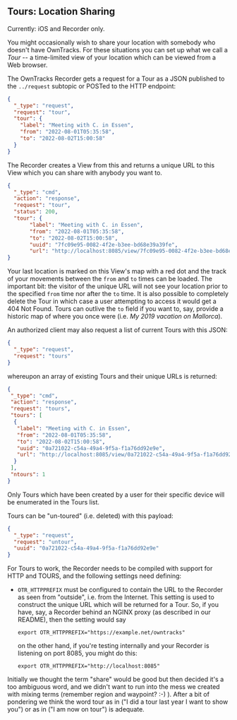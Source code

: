 ## Tours: Location Sharing

Currently: iOS and Recorder only.

You might occasionally wish to share your location with somebody who doesn't have OwnTracks. For these situations you can set up what we call a _Tour_ -- a time-limited view of your location which can be viewed from a Web browser.

The OwnTracks Recorder gets a request for a Tour as a JSON published to the `../request` subtopic or POSTed to the HTTP endpoint:

```json
{
  "_type": "request",
  "request": "tour",
  "tour": {
    "label": "Meeting with C. in Essen",
    "from": "2022-08-01T05:35:58",
    "to": "2022-08-02T15:00:58"
  }
}
```

The Recorder creates a View from this and returns a unique URL to this View which you can share with anybody you want to.

```json
{
  "_type": "cmd",
  "action": "response",
  "request": "tour",
  "status": 200,
  "tour": {
       "label": "Meeting with C. in Essen",
       "from": "2022-08-01T05:35:58",
       "to": "2022-08-02T15:00:58",
       "uuid": "7fc09e95-0082-4f2e-b3ee-bd68e39a39fe",
       "url": "http://localhost:8085/view/7fc09e95-0082-4f2e-b3ee-bd68e39a39fe"
}
```


Your last location is marked on this View's map with a red dot and the track of your movements between the `from` and `to` times can be loaded. The important bit: the visitor of the unique URL will not see your location prior to the specified `from` time nor after the `to` time. It is also possible to completely delete the Tour in which case a user attempting to access it would get a 404 Not Found. Tours can outlive the `to` field if you want to, say, provide a historic map of where you once were (i.e. _My 2019 vacation on Mallorca_).

An authorized client may also request a list of current Tours with this JSON:

```json
{
  "_type": "request",
  "request": "tours"
}
```

whereupon an array of existing Tours and their unique URLs is returned:

```json
{
 "_type": "cmd",
 "action": "response",
 "request": "tours",
 "tours": [
  {
   "label": "Meeting with C. in Essen",
   "from": "2022-08-01T05:35:58",
   "to": "2022-08-02T15:00:58",
   "uuid": "0a721022-c54a-49a4-9f5a-f1a76dd92e9e",
   "url": "http://localhost:8085/view/0a721022-c54a-49a4-9f5a-f1a76dd92e9e"
  }
 ],
 "ntours": 1
}
```

Only Tours which have been created by a user for their specific device will be enumerated in the Tours list.

Tours can be "un-toured" (i.e. deleted) with this payload:

```json
{
  "_type": "request",
  "request": "untour",
  "uuid": "0a721022-c54a-49a4-9f5a-f1a76dd92e9e"
}
```

For Tours to work, the Recorder needs to be compiled with support for HTTP and TOURS, and the following settings need defining:

- `OTR_HTTPPREFIX` must be configured to contain the URL to the Recorder as seen from "outside", i.e. from the Internet. This setting is used to construct the unique URL which will be returned for a Tour. So, if you have, say, a Recorder behind an NGINX proxy (as described in our README), then the setting would say
   ```console
   export OTR_HTTPPREFIX="https://example.net/owntracks"
   ```
   on the other hand, if you're testing internally and your Recorder is listening on port 8085, you might do this:
   ```console
   export OTR_HTTPPREFIX="http://localhost:8085"
   ```

Initially we thought the term "share" would be good but then decided it's a too ambiguous word, and we didn't want to run into the mess we created with mixing terms (remember region and waypoint? :-) ). After a bit of pondering we think the word tour as in ("I did a tour last year I want to show you") or as in ("I am now on tour") is adequate.


